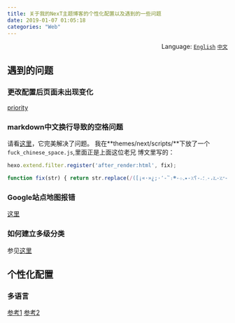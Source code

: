 ```yaml
---
title: 关于我的NexT主题博客的个性化配置以及遇到的一些问题
date: 2019-01-07 01:05:18
categories: "Web"
---
```


<div align='right'>Language:
<a href='{{ location.host }}/About-My-Custom-Settings-of-My-Next-Theme-Blog-and-Problem-Killing'><code>English</code></a>
<a href='{{ location.host }}/zh-CN/关于我的NexT主题博客的个性化配置以及遇到的一些问题'><code>中文</code></a>
</div>

<!-- More -->

<!-- TODO -->

## 遇到的问题

### 更改配置后页面未出现变化

[priority](https://developer.mozilla.org/zh-CN/docs/Web/CSS/Specificity)

### markdown中文换行导致的空格问题

请看[这里](https://codehut.me/posts/Y3Vyc29yOjg=)，它完美解决了问题。
我在**themes/next/scripts/**下放了一个`fuck_chinese_space.js`,里面正是上面这位老兄
博文里写的：

```js
hexo.extend.filter.register('after_render:html', fix);

function fix(str) { return str.replace(/([¡«·»¿;·՚-՟։׀׃׆׳-״؉-؊،-؍؛؞-؟٪-٭۔܀-܍߷-߹।-॥॰෴๏๚-๛༄-༒྅࿐-࿔၊-၏჻፡-፨᙭-᙮᛫-᛭᜵-᜶។-៖៘-៚᠀-᠅᠇-᠊᥄-᥅᧞-᧟᨞-᨟᭚-᭠᰻-᰿᱾-᱿\u2000-\u206e⳹-⳼⳾-⳿⸀-\u2e7e⺀-\u2efe\u3000-〾・㇀-\u31ee㈀-㋾㌀-㏾㐀-\u4dbe一-\u9ffe꘍-꘏꙳꙾꡴-꡷꣎-꣏꤮-꤯꥟꩜-꩟豈-\ufafe︐-︖︙︰-﹎﹐-﹒﹔-﹗﹟-﹡﹨﹪-﹫！-＃％-＇＊，．-／：-；？-＠＼｡､-･]|[\ud840-\ud868\ud86a-\ud86c][\udc00-\udfff]|\ud800[\udd00-\udd01\udf9f\udfd0]|\ud802[\udd1f\udd3f\ude50-\ude58]|\ud809[\udc00-\udc7e]|\ud869[\udc00-\udede\udf00-\udfff]|\ud86d[\udc00-\udf3e\udf40-\udfff]|\ud86e[\udc00-\udc1e]|\ud87e[\udc00-\ude1e])\n\s*/g, '$1'); }
```

### Google站点地图报错

[这里](https://alanlee.fun/2017/12/30/google-sitemap/)

### 如何建立多级分类

参见[这里](http://aiellochan.com/2018/02/13/hexo/Hexo-%E4%B8%80%E7%AF%87%E6%96%87%E7%AB%A0%E5%A4%9A%E4%B8%AA-categories/)

## 个性化配置

### 多语言

[参考1](https://www.ieclipse.cn/2016/06/02/other/tech-hexo-i18n/index.html)
[参考2](https://bambooom.github.io/2018/03/08/hexo-multi-lang/)